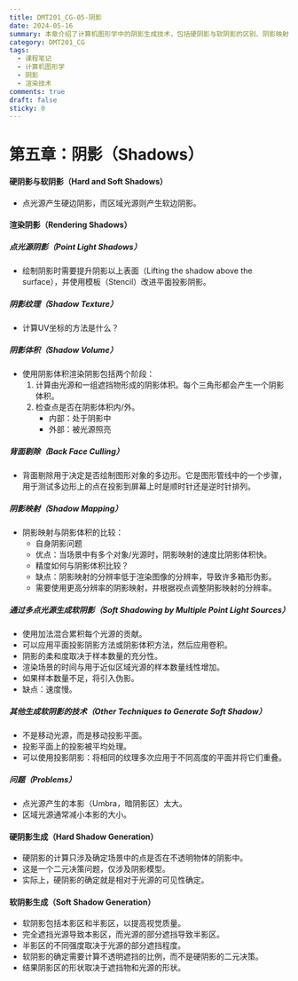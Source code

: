 ```yaml
---
title: DMT201_CG-05-阴影
date: 2024-05-16
summary: 本章介绍了计算机图形学中的阴影生成技术，包括硬阴影与软阴影的区别、阴影映射、阴影体积、平面投影阴影等多种阴影算法。
category: DMT201_CG
tags:
  - 课程笔记
  - 计算机图形学
  - 阴影
  - 渲染技术
comments: true
draft: false
sticky: 0
---
```

# 第五章：阴影（Shadows）

#### 硬阴影与软阴影（Hard and Soft Shadows）
- 点光源产生硬边阴影，而区域光源则产生软边阴影。

#### 渲染阴影（Rendering Shadows）

##### 点光源阴影（Point Light Shadows）
- 绘制阴影时需要提升阴影以上表面（Lifting the shadow above the surface），并使用模板（Stencil）改进平面投影阴影。

##### 阴影纹理（Shadow Texture）
- 计算UV坐标的方法是什么？

##### 阴影体积（Shadow Volume）
- 使用阴影体积渲染阴影包括两个阶段：
  1. 计算由光源和一组遮挡物形成的阴影体积。每个三角形都会产生一个阴影体积。
  2. 检查点是否在阴影体积内/外。
     - 内部：处于阴影中
     - 外部：被光源照亮

##### 背面剔除（Back Face Culling）
- 背面剔除用于决定是否绘制图形对象的多边形。它是图形管线中的一个步骤，用于测试多边形上的点在投影到屏幕上时是顺时针还是逆时针排列。

##### 阴影映射（Shadow Mapping）
- 阴影映射与阴影体积的比较：
  - 自身阴影问题
  - 优点：当场景中有多个对象/光源时，阴影映射的速度比阴影体积快。
  - 精度如何与阴影体积比较？
  - 缺点：阴影映射的分辨率低于渲染图像的分辨率，导致许多箱形伪影。
  - 需要使用更高分辨率的阴影映射，并根据视点调整阴影映射的分辨率。

##### 通过多点光源生成软阴影（Soft Shadowing by Multiple Point Light Sources）
- 使用加法混合累积每个光源的贡献。
- 可以应用平面投影阴影方法或阴影体积方法，然后应用卷积。
- 阴影的柔和度取决于样本数量的充分性。
- 渲染场景的时间与用于近似区域光源的样本数量线性增加。
- 如果样本数量不足，将引入伪影。
- 缺点：速度慢。

##### 其他生成软阴影的技术（Other Techniques to Generate Soft Shadow）
- 不是移动光源，而是移动投影平面。
- 投影平面上的投影被平均处理。
- 可以使用投影阴影：将相同的纹理多次应用于不同高度的平面并将它们重叠。

##### 问题（Problems）
- 点光源产生的本影（Umbra，暗阴影区）太大。
- 区域光源通常减小本影的大小。

#### 硬阴影生成（Hard Shadow Generation）
- 硬阴影的计算只涉及确定场景中的点是否在不透明物体的阴影中。
- 这是一个二元决策问题，仅涉及阴影模型。
- 实际上，硬阴影的确定就是相对于光源的可见性确定。

#### 软阴影生成（Soft Shadow Generation）
- 软阴影包括本影区和半影区，以提高视觉质量。
- 完全遮挡光源导致本影区，而光源的部分遮挡导致半影区。
- 半影区的不同强度取决于光源的部分遮挡程度。
- 软阴影的确定需要计算不透明遮挡的比例，而不是硬阴影的二元决策。
- 结果阴影区的形状取决于遮挡物和光源的形状。